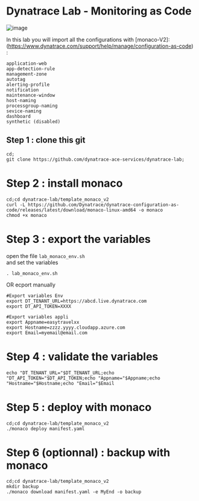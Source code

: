 #  Dynatrace Lab - Monitoring as Code

![image](https://user-images.githubusercontent.com/40337213/145724361-890e0ba2-80ce-4b80-bd2b-ce8fd313180e.png)

In this lab you will import all the configurations with [monaco-V2]:(https://www.dynatrace.com/support/help/manage/configuration-as-code) : 

    application-web
    app-detection-rule
    management-zone
    autotag
    alerting-profile
    notification
    maintenance-window
    host-naming
    processgroup-naming
    sevice-naming
    dashboard
    synthetic (disabled)
    

## Step 1 : clone this git

    cd;
    git clone https://github.com/dynatrace-ace-services/dynatrace-lab;
    

# Step 2 : install monaco

    cd;cd dynatrace-lab/template_monaco_v2
    curl -L https://github.com/Dynatrace/dynatrace-configuration-as-code/releases/latest/download/monaco-linux-amd64 -o monaco
    chmod +x monaco
    
# Step 3 : export the variables 

open the file `lab_monaco_env.sh`  
and set the variables
  
    . lab_monaco_env.sh

OR ecport manually 

    #Export variables Env
    export DT_TENANT_URL=https://abcd.live.dynatrace.com
    export DT_API_TOKEN=XXXX

    #Export variables appli
    export Appname=easytravelxx
    export Hostname=zzzz.yyyy.cloudapp.azure.com
    export Email=myemail@email.com

# Step 4 : validate the variables

    echo "DT_TENANT_URL="$DT_TENANT_URL;echo "DT_API_TOKEN="$DT_API_TOKEN;echo "Appname="$Appname;echo "Hostname="$Hostname;echo "Email="$Email
    
# Step 5 : deploy with monaco 

    cd;cd dynatrace-lab/template_monaco_v2
    ./monaco deploy manifest.yaml

# Step 6 (optionnal) : backup with monaco 

    cd;cd dynatrace-lab/template_monaco_v2
    mkdir backup
    ./monaco download manifest.yaml -e MyEnd -o backup
